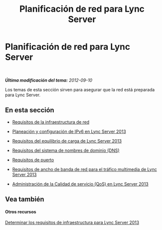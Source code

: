 ﻿---
title: Planificación de red para Lync Server
TOCTitle: Planificación de red para Lync Server
ms:assetid: cb4383e3-118a-40f2-92eb-d723c5b037c2
ms:mtpsurl: https://technet.microsoft.com/es-es/library/JJ721883(v=OCS.15)
ms:contentKeyID: 49889685
ms.date: 01/07/2017
mtps_version: v=OCS.15
ms.translationtype: HT
---

# Planificación de red para Lync Server

 

_**Última modificación del tema:** 2012-09-10_

Los temas de esta sección sirven para asegurar que la red está preparada para Lync Server.

## En esta sección

  - [Requisitos de la infraestructura de red](lync-server-2013-network-infrastructure-requirements.md)

  - [Planeación y configuración de IPv6 en Lync Server 2013](lync-server-2013-planning-for-and-configuring-ipv6.md)

  - [Requisitos del equilibrio de carga de Lync Server 2013](lync-server-2013-load-balancing-requirements.md)

  - [Requisitos del sistema de nombres de dominio (DNS)](lync-server-2013-domain-name-system-dns-requirements.md)

  - [Requisitos de puerto](lync-server-2013-port-requirements.md)

  - [Requisitos de ancho de banda de red para el tráfico multimedia de Lync Server 2013](lync-server-2013-network-bandwidth-requirements-for-media-traffic.md)

  - [Administración de la Calidad de servicio (QoS) en Lync Server 2013](lync-server-2013-managing-quality-of-service-qos.md)

## Vea también

#### Otros recursos

[Determinar los requisitos de infraestructura para Lync Server 2013](lync-server-2013-determining-your-infrastructure-requirements.md)

